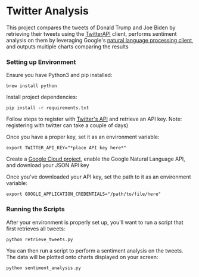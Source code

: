 # Twitter Analysis

This project compares the tweets of Donald Trump and Joe Biden by retrieving their tweets using the [TwitterAPI](https://github.com/geduldig/TwitterAPI) client, performs sentiment analysis on them by leveraging Google's [natural language processing client](https://github.com/googleapis/python-language), and outputs multiple charts comparing the results

### Setting up Environment

Ensure you have Python3 and pip installed:

```
brew install python
```

Install project dependencies:

```
pip install -r requirements.txt
```

Follow steps to register with [Twitter's API](https://developer.twitter.com/en/docs/twitter-api/v1) and retrieve an API key. Note: registering with twitter can take a couple of days)

Once you have a proper key, set it as an environment variable:

```
export TWITTER_API_KEY="*place API key here*"
```

Create a [Google Cloud project](https://cloud.google.com/natural-language/docs/quickstart-client-libraries), enable the Google Natural Language API, and download your JSON API key

Once you've downloaded your API key, set the path to it as an environment variable:

```
export GOOGLE_APPLICATION_CREDENTIALS="/path/to/file/here"
```

### Running the Scripts

After your environment is properly set up, you'll want to run a script that first retrieves all tweets:

```
python retrieve_tweets.py
```

You can then run a script to perform a sentiment analysis on the tweets. The data will be plotted onto charts displayed on your screen:

```
python sentiment_analysis.py
```




